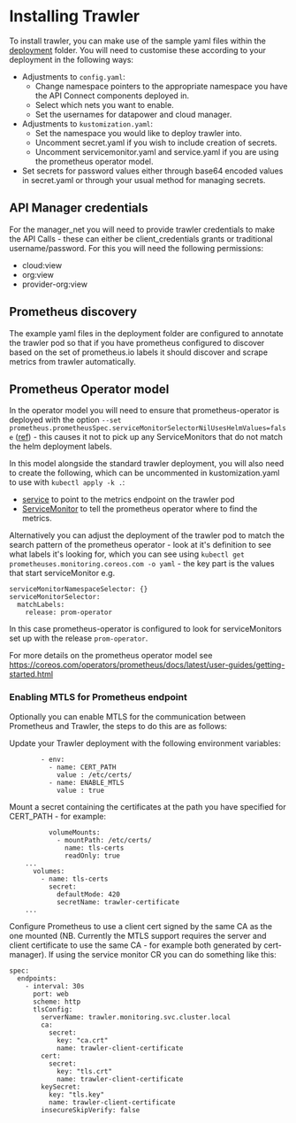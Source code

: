 # Installing Trawler

To install trawler, you can make use of the sample yaml files within the [deployment](../deployment) folder. You will need to customise these according to your deployment in the following ways:

 - Adjustments to `config.yaml`:
     - Change namespace pointers to the appropriate namespace you have the API Connect components deployed in.
     - Select which nets you want to enable.
     - Set the usernames for datapower and cloud manager.
 - Adjustments to `kustomization.yaml`:
     - Set the namespace you would like to deploy trawler into.
     - Uncomment secret.yaml if you wish to include creation of secrets.
     - Uncomment servicemonitor.yaml and service.yaml if you are using the prometheus operator model.
 - Set secrets for password values either through base64 encoded values in secret.yaml or through your usual method for managing secrets.

## API Manager credentials

For the manager_net you will need to provide trawler credentials to make the API Calls - these can either be client_credentials grants or traditional username/password. For this you will need the following permissions:

 - cloud:view
 - org:view
 - provider-org:view

## Prometheus discovery

The example yaml files in the deployment folder are configured to annotate the trawler pod so that if you have prometheus configured to discover based on the set of prometheus.io labels it should discover and scrape metrics from trawler automatically.

## Prometheus Operator model

In the operator model you will need to ensure that prometheus-operator is deployed with the option `--set prometheus.prometheusSpec.serviceMonitorSelectorNilUsesHelmValues=false` ([ref](https://github.com/helm/charts/issues/11310)) - this causes it not to pick up any ServiceMonitors that do not match the helm deployment labels. 

In this model alongside the standard trawler deployment, you will also need to create the following, which can be uncommented in kustomization.yaml to use with `kubectl apply -k .`:
 - [service](../deployment/service.yaml) to point to the metrics endpoint on the trawler pod 
 - [ServiceMonitor](../deployment/servicemonitor.yaml) to tell the prometheus operator where to find the metrics. 


Alternatively you can adjust the deployment of the trawler pod to match the search pattern of the prometheus operator - look at it's definition to see what labels it's looking for, which you can see using `kubectl get prometheuses.monitoring.coreos.com -o yaml` - the key part is the values that start serviceMonitor e.g. 

    serviceMonitorNamespaceSelector: {}
    serviceMonitorSelector:
      matchLabels:
        release: prom-operator

In this case prometheus-operator is configured to look for serviceMonitors set up with the release `prom-operator`.

For more details on the prometheus operator model see https://coreos.com/operators/prometheus/docs/latest/user-guides/getting-started.html

### Enabling MTLS for Prometheus endpoint

Optionally you can enable MTLS for the communication between Prometheus and Trawler, the steps to do this are as follows:

Update your Trawler deployment with the following environment variables:

```
        - env:
          - name: CERT_PATH
            value : /etc/certs/
          - name: ENABLE_MTLS
            value : true
```

Mount a secret containing the certificates at the path you have specified for CERT_PATH - for example:

```
          volumeMounts:
            - mountPath: /etc/certs/
              name: tls-certs
              readOnly: true
    ...
      volumes:
        - name: tls-certs
          secret:
            defaultMode: 420
            secretName: trawler-certificate 
    ...
```


Configure Prometheus to use a client cert signed by the same CA as the one mounted (NB. Currently the MTLS support requires the server and client certificate to use the same CA - for example both generated by cert-manager). If using the service monitor CR you can do something like this: 

```
spec:
  endpoints:
    - interval: 30s
      port: web
      scheme: http
      tlsConfig:
        serverName: trawler.monitoring.svc.cluster.local
        ca:
          secret:
            key: "ca.crt"
            name: trawler-client-certificate
        cert:
          secret: 
            key: "tls.crt"
            name: trawler-client-certificate
        keySecret: 
          key: "tls.key"
          name: trawler-client-certificate
        insecureSkipVerify: false
```